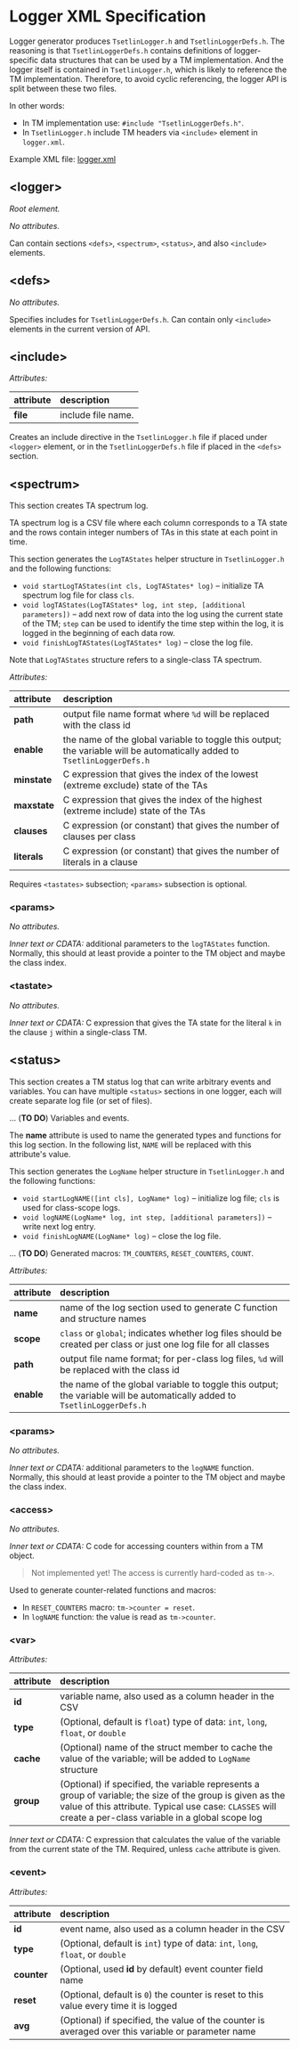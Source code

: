 # Logger XML Specification

Logger generator produces `TsetlinLogger.h` and `TsetlinLoggerDefs.h`. The reasoning is that `TsetlinLoggerDefs.h` contains definitions of logger-specific data structures that can be used by a TM implementation. And the logger itself is contained in `TsetlinLogger.h`, which is likely to reference the TM implementation. Therefore, to avoid cyclic referencing, the logger API is split between these two files.

In other words:
* In TM implementation use: `#include "TsetlinLoggerDefs.h"`.
* In `TsetlinLogger.h` include TM headers via `<include>` element in `logger.xml`.

Example XML file: [logger.xml](logger.xml)

## &lt;logger&gt;

_Root element._

_No attributes._

Can contain sections `<defs>`, `<spectrum>`, `<status>`, and also `<include>` elements.

## &lt;defs&gt;

_No attributes._

Specifies includes for `TsetlinLoggerDefs.h`. Can contain only `<include>` elements in the current version of API.

## &lt;include&gt;

_Attributes:_

| attribute | description |
| :--- | :--- |
| **file** | include file name. |

Creates an include directive in the `TsetlinLogger.h` file if placed under `<logger>` element, or in the `TsetlinLoggerDefs.h` file if placed in the `<defs>` section.

## &lt;spectrum&gt;

This section creates TA spectrum log.

TA spectrum log is a CSV file where each column corresponds to a TA state and the rows contain integer numbers of TAs in this state at each point in time.

This section generates the `LogTAStates` helper structure in `TsetlinLogger.h` and the following functions:
* `void startLogTAStates(int cls, LogTAStates* log)` &ndash; initialize TA spectrum log file for class `cls`.
* `void logTAStates(LogTAStates* log, int step, [additional parameters])` &ndash; add next row of data into the log using the current state of the TM; `step` can be used to identify the time step within the log, it is logged in the beginning of each data row.
* `void finishLogTAStates(LogTAStates* log)` &ndash; close the log file.

Note that `LogTAStates` structure refers to a single-class TA spectrum.

_Attributes:_

| attribute | description |
| :--- | :--- |
| **path** | output file name format where `%d` will be replaced with the class id |
| **enable** | the name of the global variable to toggle this output; the variable will be automatically added to `TsetlinLoggerDefs.h` |
| **minstate** | C expression that gives the index of the lowest (extreme exclude) state of the TAs |
| **maxstate** | C expression that gives the index of the highest (extreme include) state of the TAs |
| **clauses** | C expression (or constant) that gives the number of clauses per class |
| **literals** | C expression (or constant) that gives the number of literals in a clause |

Requires `<tastates>` subsection; `<params>` subsection is optional.

### &lt;params&gt;

_No attributes._

_Inner text or CDATA:_ additional parameters to the `logTAStates` function. Normally, this should at least provide a pointer to the TM object and maybe the class index.


### &lt;tastate&gt;

_No attributes._

_Inner text or CDATA:_ C expression that gives the TA state for the literal `k` in the clause `j` within a single-class TM.


## &lt;status&gt;

This section creates a TM status log that can write arbitrary events and variables. You can have multiple `<status>` sections in one logger, each will create separate log file (or set of files).

... (**TO DO**) Variables and events.

The **name** attribute is used to name the generated types and functions for this log section. In the following list, `NAME` will be replaced with this attribute's value.

This section generates the `LogName` helper structure in `TsetlinLogger.h` and the following functions:
* `void startLogNAME([int cls], LogName* log)` &ndash; initialize log file; `cls` is used for class-scope logs.
* `void logNAME(LogName* log, int step, [additional parameters])` &ndash; write next log entry.
* `void finishLogNAME(LogName* log)` &ndash; close the log file.

... (**TO DO**) Generated macros: `TM_COUNTERS`, `RESET_COUNTERS`, `COUNT`.

_Attributes:_

| attribute | description |
| :--- | :--- |
| **name** | name of the log section used to generate C function and structure names |
| **scope** | `class` or `global`; indicates whether log files should be created per class or just one log file for all classes |
| **path** | output file name format; for per-class log files, `%d` will be replaced with the class id |
| **enable** | the name of the global variable to toggle this output; the variable will be automatically added to `TsetlinLoggerDefs.h` |

### &lt;params&gt;

_No attributes._

_Inner text or CDATA:_ additional parameters to the `logNAME` function. Normally, this should at least provide a pointer to the TM object and maybe the class index.


### &lt;access&gt;

_No attributes._

_Inner text or CDATA:_ C code for accessing counters within from a TM object.

> Not implemented yet! The access is currently hard-coded as `tm->`.

Used to generate counter-related functions and macros:

* In `RESET_COUNTERS` macro: `tm->counter = reset`.
* In `logNAME` function: the value is read as `tm->counter`.

### &lt;var&gt;

_Attributes:_

| attribute | description |
| :--- | :--- |
| **id** | variable name, also used as a column header in the CSV |
| **type** | (Optional, default is `float`) type of data: `int`, `long`, `float`, or `double` |
| **cache** | (Optional) name of the struct member to cache the value of the variable; will be added to `LogName` structure |
| **group** | (Optional) if specified, the variable represents a group of variable; the size of the group is given as the value of this attribute. Typical use case: `CLASSES` will create a per-class variable in a global scope log |

_Inner text or CDATA:_ C expression that calculates the value of the variable from the current state of the TM. Required, unless `cache` attribute is given.

### &lt;event&gt;

_Attributes:_

| attribute | description |
| :--- | :--- |
| **id** | event name, also used as a column header in the CSV |
| **type** | (Optional, default is `int`) type of data: `int`, `long`, `float`, or `double` |
| **counter** | (Optional, used **id** by default) event counter field name |
| **reset** | (Optional, default is `0`) the counter is reset to this value every time it is logged |
| **avg** | (Optional) if specified, the value of the counter is averaged over this variable or parameter name |
